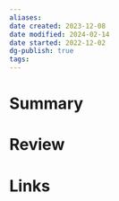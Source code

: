 ```yaml
---
aliases: 
date created: 2023-12-08
date modified: 2024-02-14
date started: 2022-12-02
dg-publish: true
tags: 
---
```


# Summary

# Review

# Links
